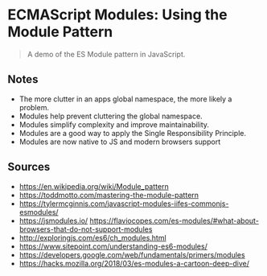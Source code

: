 # ECMAScript Modules: Using the Module Pattern

> A demo of the ES Module pattern in JavaScript.




## Notes

- The more clutter in an apps global namespace, the more likely a problem.
- Modules help prevent cluttering the global namespace.
- Modules simplify complexity and improve maintainability.
- Modules are a good way to apply the Single Responsibility Principle.
- Modules are now native to JS and modern browsers support






## Sources

- https://en.wikipedia.org/wiki/Module_pattern
- https://toddmotto.com/mastering-the-module-pattern
- https://tylermcginnis.com/javascript-modules-iifes-commonjs-esmodules/
- https://jsmodules.io/
https://flaviocopes.com/es-modules/#what-about-browsers-that-do-not-support-modules
- http://exploringjs.com/es6/ch_modules.html
- https://www.sitepoint.com/understanding-es6-modules/
- https://developers.google.com/web/fundamentals/primers/modules
- https://hacks.mozilla.org/2018/03/es-modules-a-cartoon-deep-dive/







